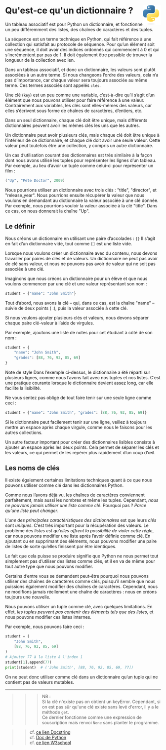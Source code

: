 # **Qu'est-ce qu'un dictionnaire ?**  <a href="../../"><img align="right" src="../../assets/Python-logo-notext.svg" alt="Python" title="Phthon" widht="auto" height="64px"></a>

Un tableau associatif est pour Python un dictionnaire, et fonctionne un peu différemment des listes, des chaînes de caractères et des tuples.

La séquence est un terme technique en Python, qui fait référence à une collection qui satisfait au protocole de séquence. Pour qu’un élément soit une séquence, il doit avoir des indices ordonnés qui commencent à 0 et qui s’incrémentent par pas de 1. Il doit également être possible de trouver la longueur de la collection avec len.

Dans un tableau associatif, et donc un dictionnaire, les valeurs sont plutôt associées à un autre terme. Si nous changeons l’ordre des valeurs, cela n’a pas d’importance, car chaque valeur sera toujours associée au même terme. Ces termes associés sont appelés `clés`.

Une clé (`key`) est un peu comme une variable, c’est-à-dire qu’il s’agit d’un élément que nous pouvons utiliser pour faire référence à une valeur. Contrairement aux variables, les clés sont elles-mêmes des valeurs, car elles s’écrivent sous forme de chaînes de caractères, d’entiers, etc.

Dans un seul dictionnaire, chaque clé doit être unique, mais différents dictionnaires peuvent avoir les mêmes clés les uns que les autres.

Un dictionnaire peut avoir plusieurs clés, mais chaque clé doit être unique à l’intérieur de ce dictionnaire, et chaque clé doit avoir une seule valeur. Cette valeur peut toutefois être une collection, y compris un autre dictionnaire.

Un cas d’utilisation courant des dictionnaires est très similaire à la façon dont nous avons utilisé les tuples pour représenter les lignes d’un tableau. Par exemple, au lieu d’avoir un tuple comme celui-ci pour représenter un film :
```py
("Up", "Pete Doctor", 2009)
```
Nous pourrions utiliser un dictionnaire avec trois clés : "title", "director", et "release_year". Nous pourrions ensuite récupérer la valeur que nous voulons en demandant au dictionnaire la valeur associée à une clé donnée. Par exemple, nous pourrions vouloir la valeur associée à la clé "title". Dans ce cas, on nous donnerait la chaîne "Up".

## **Le définir**

Nous créons un dictionnaire en utilisant une paire d’accolades : `{}`
Il s’agit en fait d’un dictionnaire vide, tout comme `[]` est une liste vide.

Lorsque nous voulons créer un dictionnaire avec du contenu, nous devons travailler par paires de clés et de valeurs. Un dictionnaire ne peut pas avoir de clé sans valeur, et nous ne pouvons pas avoir de valeur qui ne soit pas associée à une clé.

Imaginons que nous créons un dictionnaire pour un élève et que nous voulons commencer par une clé et une valeur représentant son nom :
```py
student = {"name": "John Smith"}
```
Tout d’abord, nous avons la clé – qui, dans ce cas, est la chaîne "name" – suivie de deux points ( :), puis la valeur associée à cette clé.

Si nous voulons ajouter plusieurs clés et valeurs, nous devons séparer chaque paire clé-valeur à l’aide de virgules.

Par exemple, ajoutons une liste de notes pour cet étudiant à côté de son nom :
```py
student = {
    "name": "John Smith",
    "grades": [88, 76, 92, 85, 69]
}
```
Note de style
Dans l’exemple ci-dessus, le dictionnaire a été réparti sur plusieurs lignes, comme nous l’avons fait avec nos tuples et nos listes. C’est une pratique courante lorsque le dictionnaire devient assez long, car elle facilite la lisibilité.

Ne vous sentez pas obligé de tout faire tenir sur une seule ligne comme ceci :
```py
student = {"name": "John Smith", "grades": [88, 76, 92, 85, 69]}
```
Si le dictionnaire peut facilement tenir sur une ligne, veillez à toujours mettre un espace après chaque virgule, comme nous le faisons pour les autres collections.

Un autre facteur important pour créer des dictionnaires lisibles consiste à ajouter un espace après les deux points. Cela permet de séparer les clés et les valeurs, ce qui permet de les repérer plus rapidement d’un coup d’œil.

## **Les noms de clés**

Il existe également certaines limitations techniques quant à ce que nous pouvons utiliser comme clé dans les dictionnaires Python.

Comme nous l’avons déjà vu, les chaînes de caractères conviennent parfaitement, mais aussi les nombres et même les tuples. Cependant, _nous ne pouvons jamais utiliser une liste comme clé_. Pourquoi pas ? _Parce qu’une liste peut changer_.

L’_une des principales caractéristiques des dictionnaires_ est que leurs _clés_ sont _uniques_. C’est très important pour la récupération des valeurs. Le problème des _listes est qu’elles offrent la possibilité de violer cette règle_, car nous pouvons modifier une liste après l’avoir définie comme clé. En ajoutant ou en supprimant des éléments, nous pouvons modifier une paire de listes de sorte qu’elles finissent par être identiques.

Le fait que cela puisse se produire signifie que Python ne nous permet tout simplement pas d’utiliser des listes comme clés, et il en va de même pour tout autre type que nous pouvons modifier.

Certains d’entre vous se demandent peut-être pourquoi nous pouvons utiliser des chaînes de caractères comme clés, puisqu’il semble que nous puissions également modifier des chaînes de caractères. Cependant, nous ne modifions jamais réellement une chaîne de caractères : nous en créons toujours une nouvelle.

Nous pouvons utiliser un tuple comme clé, avec quelques limitations. En effet, _les tuples peuvent pas contenir des éléments tels que des listes_, et nous pouvons modifier ces listes internes.

Par exemple, nous pouvons faire ceci :
```py
student = (
    "John Smith",
    [88, 76, 92, 85, 69]
)
# Ajouter 77 à la liste à l'index 1
student[1].append(77)
print(student)  # ('John Smith', [88, 76, 92, 85, 69, 77])
```
On ne peut donc utiliser comme clé dans un dictionnaire qu’un tuple qui ne contient pas de valeurs mutables.

___
>>> NB :  
Si la clé n'existe pas on obtient un keyError.
Cependant, si on est pas sûr qu'une clé existe sans levé d'error, il y a le méthode `get`.  
Ce dernier fonctionne comme une expression de souscription mais renvoi `None` sans planter le programme.

>> cf. [ce lien Docstring](https://www.docstring.fr/glossaire/dictionnaire/)  
cf. [Doc de Python](https://docs.python.org/3/library/stdtypes.html#mapping-types-dict)  
cf. [ce lien W3school](https://www.w3schools.com/python/python_dictionaries.asp)